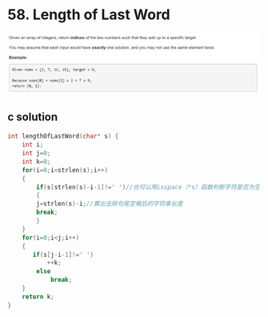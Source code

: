# 58. Length of Last Word
<img src="https://github.com/vampire1996/-leetcode/blob/master/Problems/1-100/1.TwoSum/problem.png "/>

## c solution
```c
int lengthOfLastWord(char* s) {
    int i;
    int j=0;
    int k=0;
    for(i=0;i<strlen(s);i++)
    {
        if(s[strlen(s)-i-1]!=' ')//也可以用isspace（*s）函数判断字符是否为空
        {
        j=strlen(s)-i;//算出去除句尾空格后的字符串长度
        break;
        }
    }
    for(i=0;i<j;i++)
    {
       if(s[j-i-1]!=' ')
           ++k;
        else
            break;
    }
    return k;
}
```
